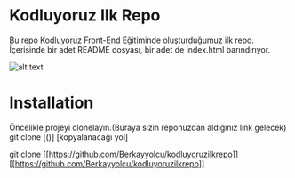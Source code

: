 # Kodluyoruz Ilk Repo
<p>Bu repo <a href="https://kodluyoruz.org/tr/kodluyoruz/">Kodluyoruz</a> Front-End Eğitiminde oluşturduğumuz ilk repo. İçerisinde bir adet README dosyası, bir adet de index.html barındırıyor.</p>

![alt text]([http://url/to/img.png](https://github.com/Berkayyolcu/kodluyoruzilkrepo/blob/main/image/kodluyoruz%20ilk%20repo.PNG))


# Installation
Öncelikle projeyi clonelayın.(Buraya sizin reponuzdan aldığınız link gelecek)
git clone [()] [kopyalanacağı yol]


git clone [[https://github.com/Berkayyolcu/kodluyoruzilkrepo]] [[https://github.com/Berkayyolcu/kodluyoruzilkrepo]]
